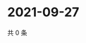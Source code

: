 # 2021-09-27

共 0 条

<!-- BEGIN -->
<!-- 最后更新时间 Mon Sep 27 2021 16:21:53 GMT+0800 (China Standard Time) -->

<!-- END -->
